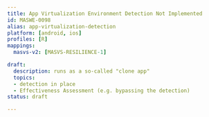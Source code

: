 ```yaml
---
title: App Virtualization Environment Detection Not Implemented
id: MASWE-0098
alias: app-virtualization-detection
platform: [android, ios]
profiles: [R]
mappings:
  masvs-v2: [MASVS-RESILIENCE-1]

draft:
  description: runs as a so-called "clone app"
  topics:
  - detection in place
  - Effectiveness Assessment (e.g. bypassing the detection)
status: draft

---
```


